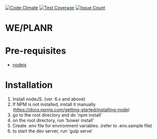 [![Code Climate](https://codeclimate.com/repos/580638468875814826004ec7/badges/cc4fc315a16882700f55/gpa.svg)](https://codeclimate.com/repos/580638468875814826004ec7/feed)
[![Test Coverage](https://codeclimate.com/repos/580638468875814826004ec7/badges/cc4fc315a16882700f55/coverage.svg)](https://codeclimate.com/repos/580638468875814826004ec7/coverage)
[![Issue Count](https://codeclimate.com/repos/580638468875814826004ec7/badges/cc4fc315a16882700f55/issue_count.svg)](https://codeclimate.com/repos/580638468875814826004ec7/feed)

# WE/PLANR 

# Pre-requisites

- [nodejs](https://nodejs.org)

# Installation

1. Install nodeJS. (ver. 6.x and above)
2. If NPM is not installed, install it manually (https://docs.npmjs.com/getting-started/installing-node)
3. go to the root directory and do 'npm install'
4. on the root directory, run 'bower install'
5. Create .env file for environment variables. (refer to .env.sample file)
6. to start the dev server, run 'gulp serve'
